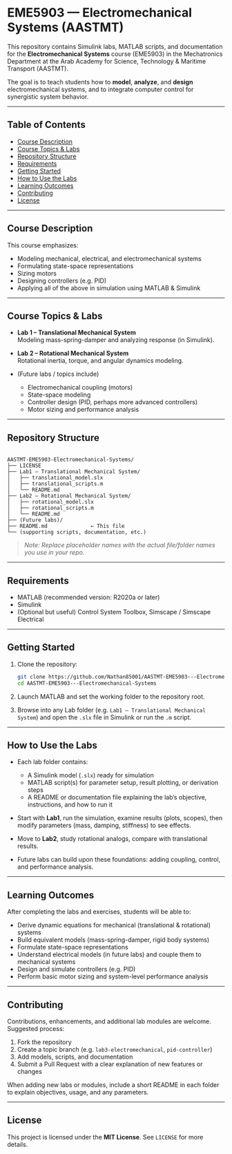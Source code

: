 # EME5903 — Electromechanical Systems (AASTMT)

This repository contains Simulink labs, MATLAB scripts, and documentation for the **Electromechanical Systems** course (EME5903) in the Mechatronics Department at the Arab Academy for Science, Technology & Maritime Transport (AASTMT).  

The goal is to teach students how to **model**, **analyze**, and **design** electromechanical systems, and to integrate computer control for synergistic system behavior.

---

## Table of Contents

- [Course Description](#course-description)  
- [Course Topics & Labs](#course-topics--labs)  
- [Repository Structure](#repository-structure)  
- [Requirements](#requirements)  
- [Getting Started](#getting-started)  
- [How to Use the Labs](#how-to-use-the-labs)  
- [Learning Outcomes](#learning-outcomes)  
- [Contributing](#contributing)  
- [License](#license)  

---

## Course Description

This course emphasizes:

- Modeling mechanical, electrical, and electromechanical systems  
- Formulating state-space representations  
- Sizing motors  
- Designing controllers (e.g. PID)  
- Applying all of the above in simulation using MATLAB & Simulink  

---

## Course Topics & Labs

- **Lab 1 – Translational Mechanical System**  
  Modeling mass-spring-damper and analyzing response (in Simulink).  

- **Lab 2 – Rotational Mechanical System**  
  Rotational inertia, torque, and angular dynamics modeling.  

- (Future labs / topics include)  
  - Electromechanical coupling (motors)  
  - State-space modeling  
  - Controller design (PID, perhaps more advanced controllers)  
  - Motor sizing and performance analysis  

---

## Repository Structure

```

AASTMT-EME5903-Electromechanical-Systems/
├── LICENSE
├── Lab1 – Translational Mechanical System/
│   ├── translational_model.slx
│   ├── translational_scripts.m
│   └── README.md
├── Lab2 – Rotational Mechanical System/
│   ├── rotational_model.slx
│   ├── rotational_scripts.m
│   └── README.md
├── (Future labs)/
├── README.md              ← This file
└── (supporting scripts, documentation, etc.)

````

> *Note: Replace placeholder names with the actual file/folder names you use in your repo.*

---

## Requirements

- MATLAB (recommended version: R2020a or later)  
- Simulink  
- (Optional but useful) Control System Toolbox, Simscape / Simscape Electrical  

---

## Getting Started

1. Clone the repository:  
   ```bash
   git clone https://github.com/Nathan85001/AASTMT-EME5903---Electromechanical-Systems.git
   cd AASTMT-EME5903---Electromechanical-Systems


2. Launch MATLAB and set the working folder to the repository root.

3. Browse into any Lab folder (e.g. `Lab1 – Translational Mechanical System`) and open the `.slx` file in Simulink or run the `.m` script.

---

## How to Use the Labs

* Each lab folder contains:

  * A Simulink model (`.slx`) ready for simulation
  * MATLAB script(s) for parameter setup, result plotting, or derivation steps
  * A README or documentation file explaining the lab’s objective, instructions, and how to run it

* Start with **Lab1**, run the simulation, examine results (plots, scopes), then modify parameters (mass, damping, stiffness) to see effects.

* Move to **Lab2**, study rotational analogs, compare with translational results.

* Future labs can build upon these foundations: adding coupling, control, and performance analysis.

---

## Learning Outcomes

After completing the labs and exercises, students will be able to:

* Derive dynamic equations for mechanical (translational & rotational) systems
* Build equivalent models (mass-spring-damper, rigid body systems)
* Formulate state-space representations
* Understand electrical models (in future labs) and couple them to mechanical systems
* Design and simulate controllers (e.g. PID)
* Perform basic motor sizing and system-level performance analysis

---

## Contributing

Contributions, enhancements, and additional lab modules are welcome. Suggested process:

1. Fork the repository
2. Create a topic branch (e.g. `lab3-electromechanical`, `pid-controller`)
3. Add models, scripts, and documentation
4. Submit a Pull Request with a clear explanation of new features or changes

When adding new labs or modules, include a short README in each folder to explain objectives, usage, and any parameters.

---

## License

This project is licensed under the **MIT License**. See `LICENSE` for more details.

